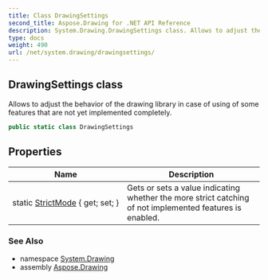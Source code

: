 ```yaml
---
title: Class DrawingSettings
second_title: Aspose.Drawing for .NET API Reference
description: System.Drawing.DrawingSettings class. Allows to adjust the behavior of the drawing library in case of using of some features that are not yet implemented completely
type: docs
weight: 490
url: /net/system.drawing/drawingsettings/
---
```

## DrawingSettings class

Allows to adjust the behavior of the drawing library in case of using of some features that are not yet implemented completely.

```csharp
public static class DrawingSettings
```

## Properties

| Name | Description |
| --- | --- |
| static [StrictMode](../../system.drawing/drawingsettings/strictmode/) { get; set; } | Gets or sets a value indicating whether the more strict catching of not implemented features is enabled. |

### See Also

* namespace [System.Drawing](../../system.drawing/)
* assembly [Aspose.Drawing](../../)


